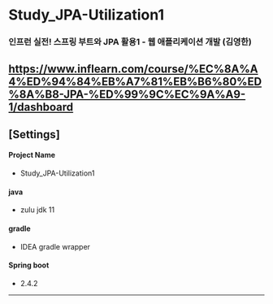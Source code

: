 # Study_JPA-Utilization1
### 인프런 실전! 스프링 부트와 JPA 활용1 - 웹 애플리케이션 개발 (김영한)
https://www.inflearn.com/course/%EC%8A%A4%ED%94%84%EB%A7%81%EB%B6%80%ED%8A%B8-JPA-%ED%99%9C%EC%9A%A9-1/dashboard
-----

## [Settings]
#### Project Name
* Study_JPA-Utilization1
#### java
* zulu jdk 11
#### gradle
* IDEA gradle wrapper
#### Spring boot
* 2.4.2
-----
